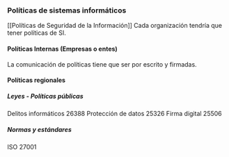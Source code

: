 ### Políticas de sistemas informáticos
[[Políticas de Seguridad de la Información]]
Cada organización tendría que tener políticas de SI.

#### Políticas Internas (Empresas o entes)
La comunicación de políticas tiene que ser por escrito y firmadas.

#### Políticas regionales
##### Leyes - Políticas públicas
Delitos informáticos 26388
Protección de datos 25326
Firma digital 25506

##### Normas y estándares
ISO 27001